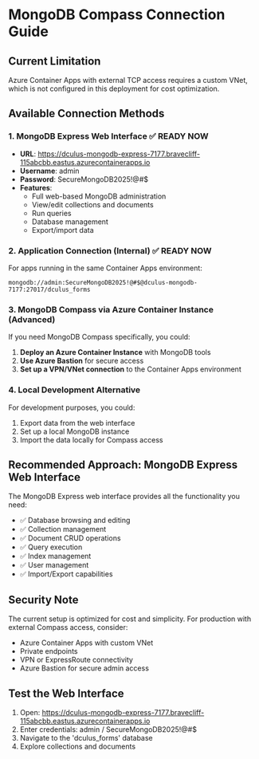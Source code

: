 # MongoDB Compass Connection Guide

## Current Limitation
Azure Container Apps with external TCP access requires a custom VNet, which is not configured in this deployment for cost optimization.

## Available Connection Methods

### 1. MongoDB Express Web Interface ✅ **READY NOW**
- **URL**: https://dculus-mongodb-express-7177.bravecliff-115abcbb.eastus.azurecontainerapps.io
- **Username**: admin
- **Password**: SecureMongoDB2025!@#$
- **Features**: 
  - Full web-based MongoDB administration
  - View/edit collections and documents
  - Run queries
  - Database management
  - Export/import data

### 2. Application Connection (Internal) ✅ **READY NOW**
For apps running in the same Container Apps environment:
```
mongodb://admin:SecureMongoDB2025!@#$@dculus-mongodb-7177:27017/dculus_forms
```

### 3. MongoDB Compass via Azure Container Instance (Advanced)
If you need MongoDB Compass specifically, you could:

1. **Deploy an Azure Container Instance** with MongoDB tools
2. **Use Azure Bastion** for secure access
3. **Set up a VPN/VNet connection** to the Container Apps environment

### 4. Local Development Alternative
For development purposes, you could:
1. Export data from the web interface
2. Set up a local MongoDB instance
3. Import the data locally for Compass access

## Recommended Approach: MongoDB Express Web Interface

The MongoDB Express web interface provides all the functionality you need:
- ✅ Database browsing and editing
- ✅ Collection management  
- ✅ Document CRUD operations
- ✅ Query execution
- ✅ Index management
- ✅ User management
- ✅ Import/Export capabilities

## Security Note
The current setup is optimized for cost and simplicity. For production with external Compass access, consider:
- Azure Container Apps with custom VNet
- Private endpoints
- VPN or ExpressRoute connectivity
- Azure Bastion for secure admin access

## Test the Web Interface
1. Open: https://dculus-mongodb-express-7177.bravecliff-115abcbb.eastus.azurecontainerapps.io
2. Enter credentials: admin / SecureMongoDB2025!@#$
3. Navigate to the 'dculus_forms' database
4. Explore collections and documents